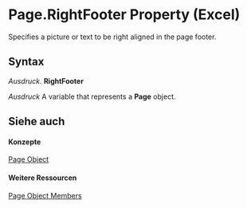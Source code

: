 
# Page.RightFooter Property (Excel)

Specifies a picture or text to be right aligned in the page footer.


## Syntax

 _Ausdruck_. **RightFooter**

 _Ausdruck_ A variable that represents a **Page** object.


## Siehe auch


#### Konzepte


[Page Object](debd4537-af71-8699-b714-6854c3cf0fad.md)
#### Weitere Ressourcen


[Page Object Members](http://msdn.microsoft.com/library/d9cb2764-7b24-1ca0-c8e3-3743e6fe7ff7%28Office.15%29.aspx)